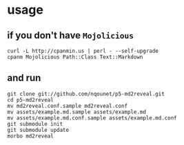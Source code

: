 # usage

## if you don't have `Mojolicious`
    curl -L http://cpanmin.us | perl - --self-upgrade
    cpanm Mojolicious Path::Class Text::Markdown

## and run
    git clone git://github.com/nqounet/p5-md2reveal.git
    cd p5-md2reveal
    mv md2reveal.conf.sample md2reveal.conf
    mv assets/example.md.sample assets/example.md
    mv assets/example.md.conf.sample assets/example.md.conf
    git submodule init
    git submodule update
    morbo md2reveal


